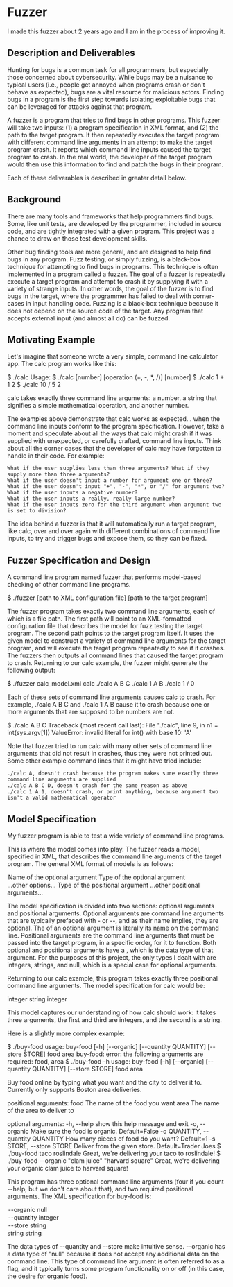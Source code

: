 # Fuzzer
I made this fuzzer about 2 years ago and I am in the process of improving it.

## Description and Deliverables
Hunting for bugs is a common task for all programmers, but especially those concerned about cybersecurity. While bugs may be a nuisance to typical users (i.e., people get annoyed when programs crash or don't behave as expected), bugs are a vital resource for malicious actors. Finding bugs in a program is the first step towards isolating exploitable bugs that can be leveraged for attacks against that program.

A fuzzer is a program that tries to find bugs in other programs. This fuzzer will take two inputs: (1) a program specification in XML format, and (2) the path to the target program. It then repeatedly executes the target program with different command line arguments in an attempt to make the target program crash. It reports which command line inputs caused the target program to crash. In the real world, the developer of the target program would then use this information to find and patch the bugs in their program.

Each of these deliverables is described in greater detail below.

## Background
There are many tools and frameworks that help programmers find bugs. Some, like unit tests, are developed by the programmer, included in source code, and are tightly integrated with a given program. This project was a chance to draw on those test development skills. 

Other bug finding tools are more general, and are designed to help find bugs in any program. Fuzz testing, or simply fuzzing, is a black-box technique for attempting to find bugs in programs. This technique is often implemented in a program called a fuzzer. The goal of a fuzzer is repeatedly execute a target program and attempt to crash it by supplying it with a variety of strange inputs. In other words, the goal of the fuzzer is to find bugs in the target, where the programmer has failed to deal with corner-cases in input handling code. Fuzzing is a black-box technique because it does not depend on the source code of the target. Any program that accepts external input (and almost all do) can be fuzzed.

## Motivating Example
Let's imagine that someone wrote a very simple, command line calculator app. The calc program works like this:

$ ./calc
Usage: $ ./calc [number] [operation (+, -, *, /)] [number]
$ ./calc 1 + 1
2
$ ./calc 10 / 5
2

calc takes exactly three command line arguments: a number, a string that signifies a simple mathematical operation, and another number.

The examples above demonstrate that calc works as expected... when the command line inputs conform to the program specification. However, take a moment and speculate about all the ways that calc might crash if it was supplied with unexpected, or carefully crafted, command line inputs. Think about all the corner cases that the developer of calc may have forgotten to handle in their code. For example:

    What if the user supplies less than three arguments? What if they supply more than three arguments?
    What if the user doesn't input a number for argument one or three?
    What if the user doesn't input "+", "-", "*", or "/" for argument two?
    What if the user inputs a negative number?
    What if the user inputs a really, really large number?
    What if the user inputs zero for the third argument when argument two is set to division?

The idea behind a fuzzer is that it will automatically run a target program, like calc, over and over again with different combinations of command line inputs, to try and trigger bugs and expose them, so they can be fixed.

## Fuzzer Specification and Design
A command line program named fuzzer that performs model-based checking of other command line programs. 

$ ./fuzzer [path to XML configuration file] [path to the target program]

The fuzzer program takes exactly two command line arguments, each of which is a file path. The first path will point to an XML-formatted configuration file that describes the model for fuzz testing the target program. The second path points to the target program itself. It uses the given model to construct a variety of command line arguments for the target program, and will execute the target program repeatedly to see if it crashes. The fuzzers then outputs all command lines that caused the target program to crash. Returning to our calc example, the fuzzer might generate the following output:

$ ./fuzzer calc_model.xml calc
./calc A B C
./calc 1 A B
./calc 1 / 0

Each of these sets of command line arguments causes calc to crash. For example, ./calc A B C and ./calc 1 A B cause it to crash because one or more arguments that are supposed to be numbers are not.

$ ./calc A B C
Traceback (most recent call last):
    File "./calc", line 9, in <module>
    n1 = int(sys.argv[1])
ValueError: invalid literal for int() with base 10: 'A'

Note that fuzzer tried to run calc with many other sets of command line arguments that did not result in crashes, thus they were not printed out. Some other example command lines that it might have tried include:

    ./calc A, doesn't crash because the program makes sure exactly three command line arguments are supplied
    ./calc A B C D, doesn't crash for the same reason as above
    ./calc 1 A 1, doesn't crash, or print anything, because argument two isn't a valid mathematical operator

## Model Specification
My fuzzer program is able to test a wide variety of command line programs. 

This is where the model comes into play. The fuzzer reads a model, specified in XML, that describes the command line arguments of the target program. The general XML format of models is as follows:

<spec>
    <options>
        <option>
            <name>Name of the optional argument</name>
            <type>Type of the optional argument</type>
        </option>
        ...other options...
    </options>
    <positional>
        <arg>
            <type>Type of the positional argument</type>
        </arg>
        ...other positional arguments...
    </positional>
</spec>

The model specification is divided into two sections: optional arguments and positional arguments. Optional arguments are command line arguments that are typically prefaced with - or --, and as their name implies, they are optional. The <name> of an optional argument is literally its name on the command line. Positional arguments are the command line arguments that must be passed into the target program, in a specific order, for it to function. Both optional and positional arguments have a <type>, which is the data type of that argument. For the purposes of this project, the only types I dealt with are integers, strings, and null, which is a special case for optional arguments.

Returning to our calc example, this program takes exactly three positional command line arguments. The model specification for calc would be:

<spec>
    <positional>
        <arg>
            <type>integer</type>
        </arg>
        <arg>
            <type>string</type>
        </arg>
        <arg>
            <type>integer</type>
        </arg>
    </positional>
</spec>

This model captures our understanding of how calc should work: it takes three arguments, the first and third are integers, and the second is a string.

Here is a slightly more complex example:

$ ./buy-food
usage: buy-food [-h] [--organic] [--quantity QUANTITY] [--store STORE] food area
buy-food: error: the following arguments are required: food, area
$ ./buy-food -h
usage: buy-food [-h] [--organic] [--quantity QUANTITY] [--store STORE] food area

Buy food online by typing what you want and the city to deliver it to.
Currently only supports Boston area deliveries.

positional arguments:
  food                  The name of the food you want
  area                  The name of the area to deliver to

optional arguments:
  -h, --help            show this help message and exit
  -o, --organic         Make sure the food is organic. Default=False
  -q QUANTITY, --quantity QUANTITY
                        How many pieces of food do you want? Default=1
  -s STORE, --store STORE
                        Deliver from the given store. Default=Trader Joes
$ ./buy-food taco roslindale
Great, we're delivering your taco to roslindale!
$ ./buy-food --organic "clam juice" "harvard square"
Great, we're delivering your organic clam juice to harvard square!

This program has three optional command line arguments (four if you count --help, but we don't care about that), and two required positional arguments. The XML specification for buy-food is:

<spec>
    <options>
        <option>
            <name>--organic</name>
            <type>null</type>
        </option>
        <option>
            <name>--quantity</name>
            <type>integer</type>
        </option>
        <option>
            <name>--store</name>
            <type>string</type>
        </option>
    </options>
    <positional>
        <arg>
            <type>string</type>
        </arg>
        <arg>
            <type>string</type>
        </arg>
    </positional>
</spec>

The data types of --quantity and --store make intuitive sense. --organic has a data type of "null" because it does not accept any additional data on the command line. This type of command line argument is often referred to as a flag, and it typically turns some program functionality on or off (in this case, the desire for organic food).
